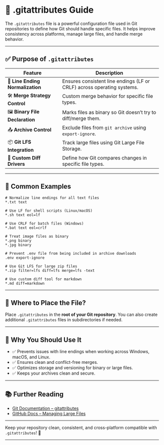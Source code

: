 # 📄 .gitattributes Guide

The `.gitattributes` file is a powerful configuration file used in Git repositories to define how Git should handle specific files. It helps improve consistency across platforms, manage large files, and handle merge behavior.

---

## ✅ Purpose of `.gitattributes`

| Feature                      | Description |
|-----------------------------|-------------|
| 🧹 **Line Ending Normalization** | Ensures consistent line endings (LF or CRLF) across operating systems. |
| 🛠️ **Merge Strategy Control**     | Custom merge behavior for specific file types. |
| 🖼️ **Binary File Declaration**    | Marks files as binary so Git doesn’t try to diff/merge them. |
| 📤 **Archive Control**           | Exclude files from `git archive` using `export-ignore`. |
| 📦 **Git LFS Integration**       | Track large files using Git Large File Storage. |
| 🧠 **Custom Diff Drivers**       | Define how Git compares changes in specific file types. |

---

## 🧪 Common Examples

```gitattributes
# Normalize line endings for all text files
*.txt text

# Use LF for shell scripts (Linux/macOS)
*.sh text eol=lf

# Use CRLF for batch files (Windows)
*.bat text eol=crlf

# Treat image files as binary
*.png binary
*.jpg binary

# Prevent .env file from being included in archive downloads
.env export-ignore

# Use Git LFS for large zip files
*.zip filter=lfs diff=lfs merge=lfs -text

# Use custom diff tool for markdown
*.md diff=markdown
````

---

## 📁 Where to Place the File?

Place `.gitattributes` in the **root of your Git repository**. You can also create additional `.gitattributes` files in subdirectories if needed.

---

## 📌 Why You Should Use It

* ✅ Prevents issues with line endings when working across Windows, macOS, and Linux.
* ✅ Ensures clean and conflict-free merges.
* ✅ Optimizes storage and versioning for binary or large files.
* ✅ Keeps your archives clean and secure.

---

## 📚 Further Reading

* [Git Documentation – gitattributes](https://git-scm.com/docs/gitattributes)
* [GitHub Docs – Managing Large Files](https://docs.github.com/en/repositories/working-with-files/managing-large-files)

---

Keep your repository clean, consistent, and cross-platform compatible with `.gitattributes`! 🧼

---


